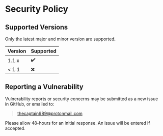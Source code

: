 # Security Policy

## Supported Versions

Only the latest major and minor version are supported.

| Version | Supported          |
| ------- | ------------------ |
| 1.1.x   | :heavy_check_mark: |
| < 1.1   | :x:                |

## Reporting a Vulnerability

Vulnerability reports or security concerns may be submitted as a new issue in GitHub, or emailed to:

>thecaptain989@protonmail.com

Please allow 48-hours for an initial response. An issue will be entered if accepted.

